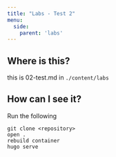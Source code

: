 ```yaml
---
title: "Labs - Test 2"
menu:
  side:
    parent: 'labs'
---
```


## Where is this?

this is 02-test.md in `./content/labs`

## How can I see it?

Run the following

```
git clone <repository>
open .
rebuild container
hugo serve
```
